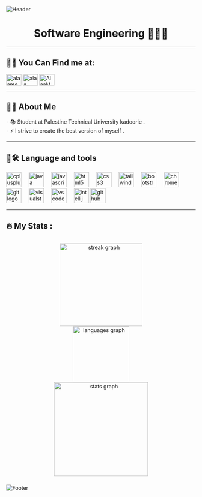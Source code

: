 ![Header](https://capsule-render.vercel.app/api?type=waving&color=8a8cb2&height=222&section=header&text=Hi,%20I'm%20%20Alaa%20mousa⚡️%20%F0%9F%91%8B&fontSize=45&colorA=8ECF6E&colorB=61BD4F&width=1000&fontColor=ffffff)

<h1 align="center">   Software Engineering 👩🏻‍💻 </h1>
  <hr>

 <h2 align="left">👋🏻 You Can Find me at:</h2>

<p align="left">
   <a href="https://www.linkedin.com/in/alaa-mousa/" target="blank"><img align="center" src="https://raw.githubusercontent.com/rahuldkjain/github-profile-readme-generator/master/src/images/icons/Social/linked-in-alt.svg" alt="alaamousa" height="30" width="40" /></a>
  <a href="https://codeforces.com/profile/alaa-mousa" target="blank"><img align="center" src="https://raw.githubusercontent.com/rahuldkjain/github-profile-readme-generator/master/src/images/icons/Social/codeforces.svg" alt="alaa-mousa" height="30" width="40" /></a>
  <a href="https://leetcode.com/u/hakar2022/" target="blank"><img align="center" src="https://raw.githubusercontent.com/rahuldkjain/github-profile-readme-generator/master/src/images/icons/Social/leet-code.svg" alt="AlaaMousa" height="30" width="40" /></a>
</p>
<hr>


<h2 align="left">👩‍💻  About Me</h2>



<p align="left">- 📚 Student at Palestine Technical University kadoorie .<br>- ⚡ I strive to create the best version of myself .</p>
<hr>

<h2 align="left"> 🧠🛠 Language and tools</h2>



<div align="left">
  <img src="https://cdn.jsdelivr.net/gh/devicons/devicon/icons/cplusplus/cplusplus-original.svg" height="40" alt="cplusplus logo"  />
  <img width="12" />
  <img src="https://cdn.jsdelivr.net/gh/devicons/devicon/icons/java/java-original.svg" height="40" alt="java logo"  />
  <img width="12" />
  <img src="https://cdn.jsdelivr.net/gh/devicons/devicon/icons/javascript/javascript-original.svg" height="40" alt="javascript logo"  />
  <img width="12" />
  <img src="https://cdn.jsdelivr.net/gh/devicons/devicon/icons/html5/html5-original.svg" height="40" alt="html5 logo"  />
  <img width="12" />
  <img src="https://cdn.jsdelivr.net/gh/devicons/devicon/icons/css3/css3-original.svg" height="40" alt="css3 logo"  />
  <img width="12" />
  <img src="https://cdn.jsdelivr.net/gh/devicons/devicon/icons/tailwindcss/tailwindcss-original-wordmark.svg" height="40" alt="tailwindcss logo"  />
  <img width="12" />
  <img src="https://cdn.jsdelivr.net/gh/devicons/devicon/icons/bootstrap/bootstrap-original.svg" height="40" alt="bootstrap logo"  />
  <img width="12" />
  <img src="https://cdn.jsdelivr.net/gh/devicons/devicon/icons/chrome/chrome-original.svg" height="40" alt="chrome logo"  />
  <img width="12" />
  <img src="https://cdn.jsdelivr.net/gh/devicons/devicon/icons/git/git-original.svg" height="40" alt="git logo"  />
  <img width="12" />
  <img src="https://cdn.jsdelivr.net/gh/devicons/devicon/icons/visualstudio/visualstudio-plain.svg" height="40" alt="visualstudio logo"  />
  <img width="12" />
  <img src="https://cdn.jsdelivr.net/gh/devicons/devicon/icons/vscode/vscode-original.svg" height="40" alt="vscode logo"  />
  <img width="12" />
  <img src="https://cdn.jsdelivr.net/gh/devicons/devicon/icons/intellij/intellij-original.svg" height="40" alt="intellij logo"  />
<img src="https://cdn.jsdelivr.net/gh/devicons/devicon/icons/github/github-original.svg" height="40" alt="github logo"
</div>
<hr>




<h2 align="left">🔥   My Stats :</h2>
<br>


<div align="center">
  <img src="https://streak-stats.demolab.com?user=AlaaMousa05&locale=en&mode=daily&theme=dark&hide_border=false&border_radius=5&order=3" height="220" alt="streak graph"  />
<br>  <img src="https://github-readme-stats.vercel.app/api/top-langs?username=AlaaMousa05&locale=en&hide_title=false&layout=compact&card_width=320&langs_count=5&theme=dracula&hide_border=false&order=2" height="150" alt="languages graph"  />
<br> 
 <img src="https://github-readme-stats.vercel.app/api?username=AlaaMousa05&hide_title=false&hide_rank=false&show_icons=true&include_all_commits=true&count_private=true&disable_animations=false&theme=dracula&locale=en&hide_border=false&order=1" height="250" alt="stats graph"   />
</div>

###








![Footer](https://capsule-render.vercel.app/api?type=waving&color=8a8cb2&height=111&section=footer&colorA=8ECF6E&colorB=61BD4F)
